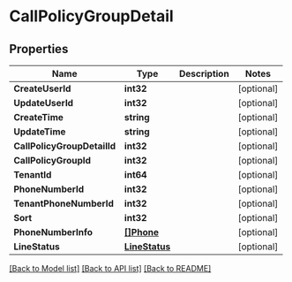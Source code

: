 # CallPolicyGroupDetail

## Properties

Name | Type | Description | Notes
------------ | ------------- | ------------- | -------------
**CreateUserId** | **int32** |  | [optional] 
**UpdateUserId** | **int32** |  | [optional] 
**CreateTime** | **string** |  | [optional] 
**UpdateTime** | **string** |  | [optional] 
**CallPolicyGroupDetailId** | **int32** |  | [optional] 
**CallPolicyGroupId** | **int32** |  | [optional] 
**TenantId** | **int64** |  | [optional] 
**PhoneNumberId** | **int32** |  | [optional] 
**TenantPhoneNumberId** | **int32** |  | [optional] 
**Sort** | **int32** |  | [optional] 
**PhoneNumberInfo** | [**[]Phone**](Phone.md) |  | [optional] 
**LineStatus** | [**LineStatus**](LineStatus.md) |  | [optional] 

[[Back to Model list]](../README.md#documentation-for-models) [[Back to API list]](../README.md#documentation-for-api-endpoints) [[Back to README]](../README.md)


